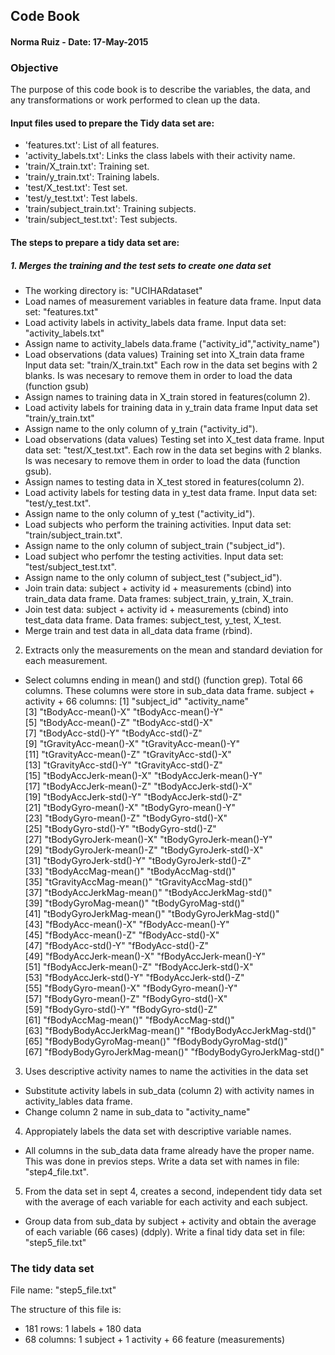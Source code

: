 ## Code Book
#### Norma Ruiz - Date: 17-May-2015
### Objective

The purpose of this code book is to describe the variables, the data, and any transformations or work performed to clean up the data.

#### Input files used to prepare the Tidy data set are:

* 'features.txt': List of all features.
* 'activity_labels.txt': Links the class labels with their activity name.
* 'train/X_train.txt': Training set.
* 'train/y_train.txt': Training labels.
* 'test/X_test.txt': Test set.
* 'test/y_test.txt': Test labels.
* 'train/subject_train.txt': Training subjects. 
* 'train/subject_test.txt': Test subjects.

#### The steps to prepare a tidy data set are:

##### 1. Merges the training and the test sets to create one data set

* The working directory is: "UCIHARdataset"
* Load names of measurement variables in feature data frame.
   Input data set: "features.txt"
* Load activity labels in activity_labels data frame.
   Input data set: "activity_labels.txt"
* Assign name to activity_labels data.frame ("activity_id","activity_name")
* Load observations (data values) Training set into X_train data frame
   Input data set: "train/X_train.txt"
   Each row in the data set begins with 2 blanks. Is was necesary to remove them
   in order to load the data (function gsub)
* Assign names to training data in X_train stored in features(column 2).
* Load activity labels for training data in y_train data frame
   Input data set "train/y_train.txt"
* Assign name to the only column of y_train ("activity_id").
* Load observations (data values) Testing set into X_test data frame. 
   Input data set: "test/X_test.txt".
   Each row in the data set begins with 2 blanks. Is was necesary to remove them
   in order to load the data (function gsub).
* Assign names to testing data in X_test stored in features(column 2).
* Load activity labels for testing data in y_test data frame.
   Input data set: "test/y_test.txt".
* Assign name to the only column of y_test ("activity_id").
* Load subjects who perform the training activities.
   Input data set: "train/subject_train.txt".
* Assign name to the only column of subject_train ("subject_id").
* Load subject who perfomr the testing activities.
   Input data set: "test/subject_test.txt".
* Assign name to the only column of subject_test ("subject_id").
* Join train data: subject + activity id + measurements (cbind) into train_data data frame.
   Data frames: subject_train, y_train, X_train.
* Join test data: subject + activity id + measurements (cbind) into test_data data frame.
   Data frames: subject_test, y_test, X_test.
* Merge train and test data in all_data data frame (rbind).

2. Extracts only the measurements on the mean and standard deviation 
    for each measurement.

 * Select columns ending in mean() and std() (function grep). Total 66 columns.
    These columns were store in sub_data data frame.
    subject + activity + 66 columns:
 [1] "subject_id"                  "activity_name"              
 [3] "tBodyAcc-mean()-X"           "tBodyAcc-mean()-Y"          
 [5] "tBodyAcc-mean()-Z"           "tBodyAcc-std()-X"           
 [7] "tBodyAcc-std()-Y"            "tBodyAcc-std()-Z"           
 [9] "tGravityAcc-mean()-X"        "tGravityAcc-mean()-Y"       
[11] "tGravityAcc-mean()-Z"        "tGravityAcc-std()-X"        
[13] "tGravityAcc-std()-Y"         "tGravityAcc-std()-Z"        
[15] "tBodyAccJerk-mean()-X"       "tBodyAccJerk-mean()-Y"      
[17] "tBodyAccJerk-mean()-Z"       "tBodyAccJerk-std()-X"       
[19] "tBodyAccJerk-std()-Y"        "tBodyAccJerk-std()-Z"       
[21] "tBodyGyro-mean()-X"          "tBodyGyro-mean()-Y"         
[23] "tBodyGyro-mean()-Z"          "tBodyGyro-std()-X"          
[25] "tBodyGyro-std()-Y"           "tBodyGyro-std()-Z"          
[27] "tBodyGyroJerk-mean()-X"      "tBodyGyroJerk-mean()-Y"     
[29] "tBodyGyroJerk-mean()-Z"      "tBodyGyroJerk-std()-X"      
[31] "tBodyGyroJerk-std()-Y"       "tBodyGyroJerk-std()-Z"      
[33] "tBodyAccMag-mean()"          "tBodyAccMag-std()"          
[35] "tGravityAccMag-mean()"       "tGravityAccMag-std()"       
[37] "tBodyAccJerkMag-mean()"      "tBodyAccJerkMag-std()"      
[39] "tBodyGyroMag-mean()"         "tBodyGyroMag-std()"         
[41] "tBodyGyroJerkMag-mean()"     "tBodyGyroJerkMag-std()"     
[43] "fBodyAcc-mean()-X"           "fBodyAcc-mean()-Y"          
[45] "fBodyAcc-mean()-Z"           "fBodyAcc-std()-X"           
[47] "fBodyAcc-std()-Y"            "fBodyAcc-std()-Z"           
[49] "fBodyAccJerk-mean()-X"       "fBodyAccJerk-mean()-Y"      
[51] "fBodyAccJerk-mean()-Z"       "fBodyAccJerk-std()-X"       
[53] "fBodyAccJerk-std()-Y"        "fBodyAccJerk-std()-Z"       
[55] "fBodyGyro-mean()-X"          "fBodyGyro-mean()-Y"         
[57] "fBodyGyro-mean()-Z"          "fBodyGyro-std()-X"          
[59] "fBodyGyro-std()-Y"           "fBodyGyro-std()-Z"          
[61] "fBodyAccMag-mean()"          "fBodyAccMag-std()"          
[63] "fBodyBodyAccJerkMag-mean()"  "fBodyBodyAccJerkMag-std()"  
[65] "fBodyBodyGyroMag-mean()"     "fBodyBodyGyroMag-std()"     
[67] "fBodyBodyGyroJerkMag-mean()" "fBodyBodyGyroJerkMag-std()" 
 
3. Uses descriptive activity names to name the activities in the data set

 * Substitute activity labels in sub_data (column 2) with activity names in activity_lables data frame.
 * Change column 2 name in sub_data to "activity_name"
 
4. Appropiately labels the data set with descriptive variable names.

 * All columns in the sub_data data frame already have the proper name. This was done in previos steps.
   Write a data set with names in file: "step4_file.txt".

5. From the data set in sept 4, creates a second, independent tidy data set 
    with the average of each variable for each activity and each subject.

 * Group data from sub_data by subject + activity and obtain the average of each variable (66 cases) (ddply).
    Write a final tidy data set in file: "step5_file.txt"

### The tidy data set

File name: "step5_file.txt"

The structure of this file is:

* 181 rows: 1 labels + 180 data
* 68 columns: 1 subject + 1 activity + 66 feature (measurements)
